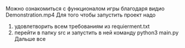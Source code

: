 Можно ознакомиться с функционалом игры благодаря видио Demonstration.mp4
Для того чтобы запустить проект надо
1) удовлетворить всем требованиям из requierment.txt
2) перейти в папку src и запустить в ней команду python3 main.py
Дальше все
